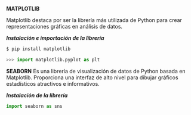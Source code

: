 **MATPLOTLIB**

Matplotlib destaca por ser la librería más utilizada de Python para crear representaciones gráficas en análisis de datos.

___Instalación e importación de la librería___
```python
$ pip install matplotlib 

>>> import matplotlib.pyplot as plt
```

**SEABORN**
Es una librería de visualización de datos de Python basada en Matplotlib.
Proporciona una interfaz de alto nivel para dibujar gráficos estadísticos atractivos e informativos.

___Instalación de la librería___
```python
import seaborn as sns
```
